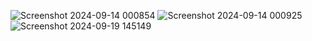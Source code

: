 ![Screenshot 2024-09-14 000854](https://github.com/user-attachments/assets/4d5ec3d7-7536-4163-89f8-0ad91d9a16eb)
![Screenshot 2024-09-14 000925](https://github.com/user-attachments/assets/504cac72-4a01-40e4-8fad-8a0077a9cf45)
![Screenshot 2024-09-19 145149](https://github.com/user-attachments/assets/f9071ffb-aa00-4de8-8639-431fe8cf27d4)
